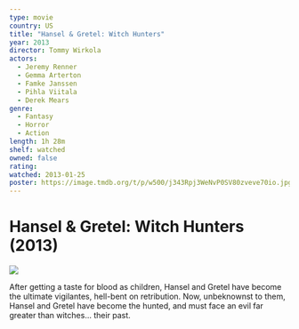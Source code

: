 ```yaml
---
type: movie
country: US
title: "Hansel & Gretel: Witch Hunters"
year: 2013
director: Tommy Wirkola
actors:
  - Jeremy Renner
  - Gemma Arterton
  - Famke Janssen
  - Pihla Viitala
  - Derek Mears
genre:
  - Fantasy
  - Horror
  - Action
length: 1h 28m
shelf: watched
owned: false
rating:
watched: 2013-01-25
poster: https://image.tmdb.org/t/p/w500/j343Rpj3WeNvP0SV80zveve70io.jpg
---
```


# Hansel & Gretel: Witch Hunters (2013)

![](https://image.tmdb.org/t/p/w500/j343Rpj3WeNvP0SV80zveve70io.jpg)

After getting a taste for blood as children, Hansel and Gretel have become the ultimate vigilantes, hell-bent on retribution. Now, unbeknownst to them, Hansel and Gretel have become the hunted, and must face an evil far greater than witches... their past.